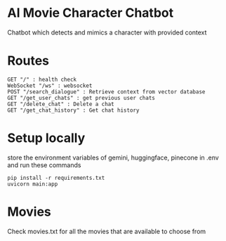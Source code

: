 # AI Movie Character Chatbot

Chatbot which detects and mimics a character with provided context

# Routes

```
GET "/" : health check
WebSocket "/ws" : websocket
POST "/search_dialogue" : Retrieve context from vector database
GET "/get_user_chats" : get previous user chats
GET "/delete_chat" : Delete a chat
GET "/get_chat_history" : Get chat history
```

# Setup locally

store the environment variables of gemini, huggingface, pinecone in .env and run these commands

```
pip install -r requirements.txt
uvicorn main:app
```

# Movies

Check movies.txt for all the movies that are available to choose from
 
